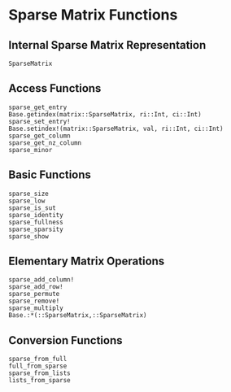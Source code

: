 # Sparse Matrix Functions

## Internal Sparse Matrix Representation

```@docs
SparseMatrix
```

## Access Functions

```@docs
sparse_get_entry
Base.getindex(matrix::SparseMatrix, ri::Int, ci::Int)
sparse_set_entry!
Base.setindex!(matrix::SparseMatrix, val, ri::Int, ci::Int)
sparse_get_column
sparse_get_nz_column
sparse_minor
```

## Basic Functions

```@docs
sparse_size
sparse_low
sparse_is_sut
sparse_identity
sparse_fullness
sparse_sparsity
sparse_show
```

## Elementary Matrix Operations

```@docs
sparse_add_column!
sparse_add_row!
sparse_permute
sparse_remove!
sparse_multiply
Base.:*(::SparseMatrix,::SparseMatrix)
```

## Conversion Functions

```@docs
sparse_from_full
full_from_sparse
sparse_from_lists
lists_from_sparse
```

